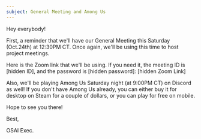 ```yaml
---
subject: General Meeting and Among Us
---
```

Hey everybody!


First, a reminder that we'll have our General Meeting this Saturday (Oct.24th) at 12:30PM CT. Once again, we'll be using this time to host project meetings.

Here is the Zoom link that we'll be using.
If you need it, the meeting ID is [hidden ID], and the password is [hidden password]: [hidden Zoom Link]

Also, we'll be playing Among Us Saturday night (at 9:00PM CT) on Discord as well! If you don't have Among Us already, you can either buy it for desktop on Steam for a couple of dollars, or you can play for free on mobile.

Hope to see you there!


Best,

OSAI Exec.


